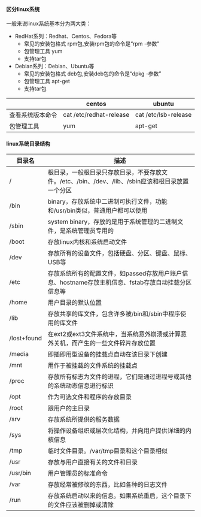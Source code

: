 #### 区分linux系统

一般来说linux系统基本分为两大类：

- RedHat系列：Redhat、Centos、Fedora等
  - 常见的安装包格式 rpm包,安装rpm包的命令是“rpm -参数”
  - 包管理工具 yum
  - 支持tar包
- Debian系列：Debian、Ubuntu等
  - 常见的安装包格式 deb包,安装deb包的命令是“dpkg -参数”
  - 包管理工具 apt-get
  - 支持tar包

|                  | centos                  | ubuntu               |
| ---------------- | ----------------------- | -------------------- |
| 查看系统版本命令 | cat /etc/redhat-release | cat /etc/lsb-release |
| 包管理工具       | yum                     | apt-get              |

#### linux系统目录结构

| 目录名      | 描述                                                         |
| ----------- | ------------------------------------------------------------ |
| /           | 根目录，一般根目录只存放目录，不要存放文件。/etc、/bin、/dev、/lib、/sbin应该和根目录放置一个分区 |
| /bin        | binary，存放系统中二进制可执行文件，功能和/usr/bin类似，普通用户都可以使用 |
| /sbin       | system binary，存放的是用于系统管理的二进制文件，是系统管理员专用的 |
| /boot       | 存放linux内核和系统启动文件                                  |
| /dev        | 存放所有的设备文件，包括硬盘、分区、键盘、鼠标、USB等        |
| /etc        | 存放系统所有的配置文件，如passed存放用户账户信息、hostname存放主机信息、fstab存放自动挂载分区信息等 |
| /home       | 用户目录的默认位置                                           |
| /lib        | 存放共享的库文件，包含许多被/bin和/sbin中程序使用的库文件    |
| /lost+found | 在ext2或ext3文件系统中，当系统意外崩溃或计算意外关机，而产生的一些文件碎片存放位置 |
| /media      | 即插即用型设备的挂载点自动在该目录下创建                     |
| /mnt        | 用作于被挂载的文件系统的挂载点                               |
| /proc       | 存放所有标志为文件的进程，它们是通过进程号或其他的系统动态信息进行标识 |
| /opt        | 作为可选文件和程序的存放目录                                 |
| /root       | 跟用户的主目录                                               |
| /srv        | 存放系统所提供的服务数据                                     |
| /sys        | 将操作设备组织或层次化结构，并向用户提供详细的内核信息       |
| /tmp        | 临时文件目录。/var/tmp目录和这个目录相似                     |
| /usr        | 存放与用户直接有关的文件和目录                               |
| /usr/bin    | 用户管理员的标准命令                                         |
| /var        | 存放经常被修改的东西，比如各种的日志文件                     |
| /run        | 存放系统启动以来的信息。如果系统重启，这个目录下的文件应该被删掉或清除 |

